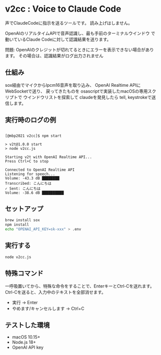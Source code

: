 # v2cc : Voice to Claude Code

声でClaudeCodeに指示を送るツールです。
読み上げはしません。

OpenAIのリアルタイムAPIで音声認識し、最も手前のターミナルウインドウ
で動いているClaude Codeに対して認識結果を送ります。


問題: OpenAIのクレジットが切れてるときにエラーを表示できない場合があります。
その場合は、認識結果がログ出力されません


## 仕組み
sox経由でマイクからlpcm16音声を取り込み、
OpenAI Realtime APIにWebSocketで送り、
戻ってきたものを osascriptで実装したmacOSの専用スクリプトで
ウインドウリストを探索して claudeを発見したら tell, keystrokeで送信します。


## 実行時のログの例

```

[@mbp2021 v2cc]$ npm start

> v2t@1.0.0 start
> node v2cc.js

Starting v2t with OpenAI Realtime API...
Press Ctrl+C to stop

Connected to OpenAI Realtime API
Listening for speech...
Volume: -43.3 dB ████████     
Transcribed: こんにちは                           
✓ Sent: こんにちは
Volume: -38.6 dB ██████████ 

```


## セットアップ

```bash
brew install sox
npm install
echo "OPENAI_API_KEY=sk-xxx" > .env
```

## 実行する

```bash
node v2cc.js
```

## 特殊コマンド
一呼吸置いてから、特殊な命令をすることで、EnterキーとCtrl-Cを送れます。
Ctrl-Cを送ると、入力中のテキストを全部消せます。


- 実行 → Enter
- やめます/キャンセルします → Ctrl+C

## テストした環境

- macOS 10.15+
- Node.js 18+
- OpenAI API key